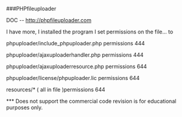 ###PHPfileuploader

DOC -- http://phpfileuploader.com


I have more, I installed the program I set permissions on the file...   to 

phpuploader/include_phpuploader.php    permissions 444

phpuploader/ajaxuploaderhandler.php    permissions 444

phpuploader/ajaxuploaderresource.php   permissions 644

phpuploader/license/phpuploader.lic    permissions 644

resources/*                            ( all in file )permissions 644


*** Does not support the commercial code revision is for educational purposes only.
